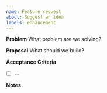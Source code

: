 ```yaml
---
name: Feature request
about: Suggest an idea
labels: enhancement
---
```


**Problem**
What problem are we solving?

**Proposal**
What should we build?

**Acceptance Criteria**
- [ ] …

**Notes**